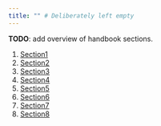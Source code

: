```yaml
---
title: "" # Deliberately left empty
---
```


**TODO**: add overview of handbook sections.

1. [Section1]()
2. [Section2]()
3. [Section3]()
4. [Section4]()
5. [Section5]()
6. [Section6]()
7. [Section7]()
8. [Section8]()
